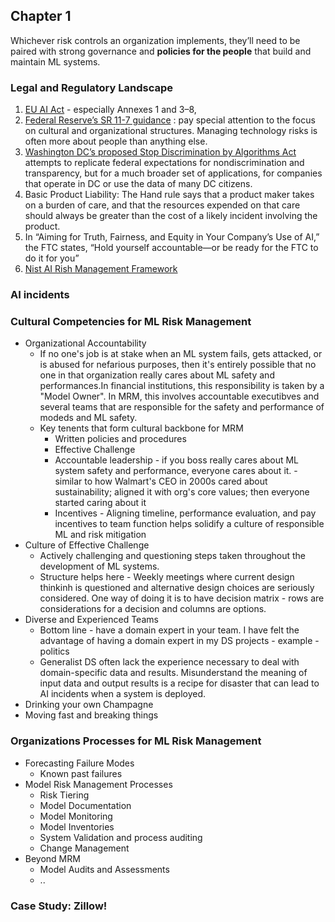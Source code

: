 ## Chapter 1 

Whichever risk controls an organization implements, they’ll need to be paired with strong governance and **policies for the people** that build and maintain ML systems.

### Legal and Regulatory Landscape
1. [EU AI Act](https://artificialintelligenceact.eu/) - especially Annexes 1 and 3–8,
2. [Federal Reserve’s SR 11-7 guidance](https://www.fdic.gov/news/financial-institution-letters/2017/fil17022a.pdf) : pay special attention to the focus on cultural and organizational structures. Managing technology risks is often more about people than anything else.
3. [Washington DC’s proposed Stop Discrimination by Algorithms Act](https://dcchamber.org/algorithms-act/) attempts to replicate federal expectations for nondiscrimination and transparency, but for a much broader set of applications, for companies that operate in DC or use the data of many DC citizens.
4. Basic Product Liability: The Hand rule says that a product maker takes on a burden of care, and that the resources expended on that care should always be greater than the cost of a likely incident involving the product. 
5. In “Aiming for Truth, Fairness, and Equity in Your Company’s Use of AI,” the FTC states, “Hold yourself accountable—or be ready for the FTC to do it for you”
6. [Nist AI Rish Management Framework](https://www.nist.gov/itl/ai-risk-management-framework)

### AI incidents
### Cultural Competencies for ML Risk Management
- Organizational Accountability
    - If no one's job is at stake when an ML system fails, gets attacked, or is abused for nefarious purposes, then it's entirely possible that no one in that organization really cares about ML safety and performances.In financial institutions, this responsibility is taken by a "Model Owner". In MRM, this involves accountable executibves and several teams that are responsible for the safety and performance of modeds and ML safety.
    - Key tenents that form cultural backbone for MRM
      - Written policies and procedures
      - Effective Challenge
      - Accountable leadership - if you boss really cares about ML system safety and performance, everyone cares about it. - similar to how Walmart's CEO in 2000s cared about sustainability; aligned it with org's core values; then everyone started caring about it
      - Incentives - Aligning timeline, performance evaluation, and pay incentives to team function helps solidify a culture of responsible ML and risk mitigation
- Culture of Effective Challenge
    - Actively challenging and questioning steps taken throughout the development of ML systems.
    - Structure helps here - Weekly meetings where current design thinkinh is questioned and alternative design choices are seriously considered. One way of doing it is to have decision matrix - rows are considerations for a decision and columns are options. 
- Diverse and Experienced Teams
    - Bottom line - have a domain expert in your team. I have felt the advantage of having a domain expert in my DS projects - example - politics
    - Generalist DS often lack the experience necessary to deal with domain-specific data and results. Misunderstand the meaning of input data and output results is a recipe for disaster that can lead to AI incidents when a system is deployed. 
- Drinking your own Champagne
- Moving fast and breaking things
###  Organizations Processes for ML Risk Management
- Forecasting Failure Modes
  - Known past failures
- Model Risk Management Processes
  - Risk Tiering 
  - Model Documentation
  - Model Monitoring
  - Model Inventories
  - System Validation and process auditing
  - Change Management
- Beyond MRM
  - Model Audits and Assessments
  - ..


### Case Study: Zillow!

